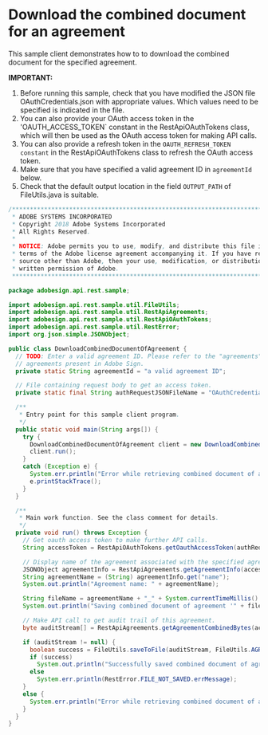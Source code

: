 # Download the combined document for an agreement

This sample client demonstrates how to to download the combined document for the specified agreement.

**IMPORTANT:**

1. Before running this sample, check that you have modified the JSON file OAuthCredentials.json with appropriate values. Which values need to be specified is indicated in the file.
2. You can also provide your OAuth access token in the 'OAUTH_ACCESS_TOKEN` constant in the RestApiOAuthTokens class, which will then be used as the OAuth access token for making API calls.
3. You can also provide a refresh token in the `OAUTH_REFRESH_TOKEN constant` in the RestApiOAuthTokens class to refresh the OAuth access token.
4. Make sure that you have specified a valid agreement ID in `agreementId` below.
5. Check that the default output location in the field `OUTPUT_PATH` of FileUtils.java is suitable.

```java
/*************************************************************************
 * ADOBE SYSTEMS INCORPORATED
 * Copyright 2018 Adobe Systems Incorporated
 * All Rights Reserved.
 *
 * NOTICE: Adobe permits you to use, modify, and distribute this file in accordance with the
 * terms of the Adobe license agreement accompanying it. If you have received this file from a
 * source other than Adobe, then your use, modification, or distribution of it requires the prior
 * written permission of Adobe.
 **************************************************************************/

package adobesign.api.rest.sample;

import adobesign.api.rest.sample.util.FileUtils;
import adobesign.api.rest.sample.util.RestApiAgreements;
import adobesign.api.rest.sample.util.RestApiOAuthTokens;
import adobesign.api.rest.sample.util.RestError;
import org.json.simple.JSONObject;

public class DownloadCombinedDocumentOfAgreement {
  // TODO: Enter a valid agreement ID. Please refer to the "agreements" end-point in the API documentation to learn how to obtain IDs of
  // agreements present in Adobe Sign.
  private static String agreementId = "a valid agreement ID";

  // File containing request body to get an access token.
  private static final String authRequestJSONFileName = "OAuthCredentials.json";

  /**
   * Entry point for this sample client program.
   */
  public static void main(String args[]) {
    try {
      DownloadCombinedDocumentOfAgreement client = new DownloadCombinedDocumentOfAgreement();
      client.run();
    }
    catch (Exception e) {
      System.err.println("Error while retrieving combined document of agreement");
      e.printStackTrace();
    }
  }

  /**
   * Main work function. See the class comment for details.
   */
  private void run() throws Exception {
    // Get oauth access token to make further API calls.
    String accessToken = RestApiOAuthTokens.getOauthAccessToken(authRequestJSONFileName);

    // Display name of the agreement associated with the specified agreement ID.
    JSONObject agreementInfo = RestApiAgreements.getAgreementInfo(accessToken, agreementId);
    String agreementName = (String) agreementInfo.get("name");
    System.out.println("Agreement name: " + agreementName);

    String fileName = agreementName + "_" + System.currentTimeMillis() + ".pdf";
    System.out.println("Saving combined document of agreement '" + fileName + "'");

    // Make API call to get audit trail of this agreement.
    byte auditStream[] = RestApiAgreements.getAgreementCombinedBytes(accessToken, agreementId);

    if (auditStream != null) {
      boolean success = FileUtils.saveToFile(auditStream, FileUtils.AGREEMENT_COMBINED_DOC_OUTPUT_PATH, fileName);
      if (success)
        System.out.println("Successfully saved combined document of agreement in '" + FileUtils.AGREEMENT_COMBINED_DOC_OUTPUT_PATH + "'.");
      else
        System.err.println(RestError.FILE_NOT_SAVED.errMessage);
    }
    else {
      System.err.println("Error while retrieving combined document of agreement: " + agreementName);
    }
  }
}
```
